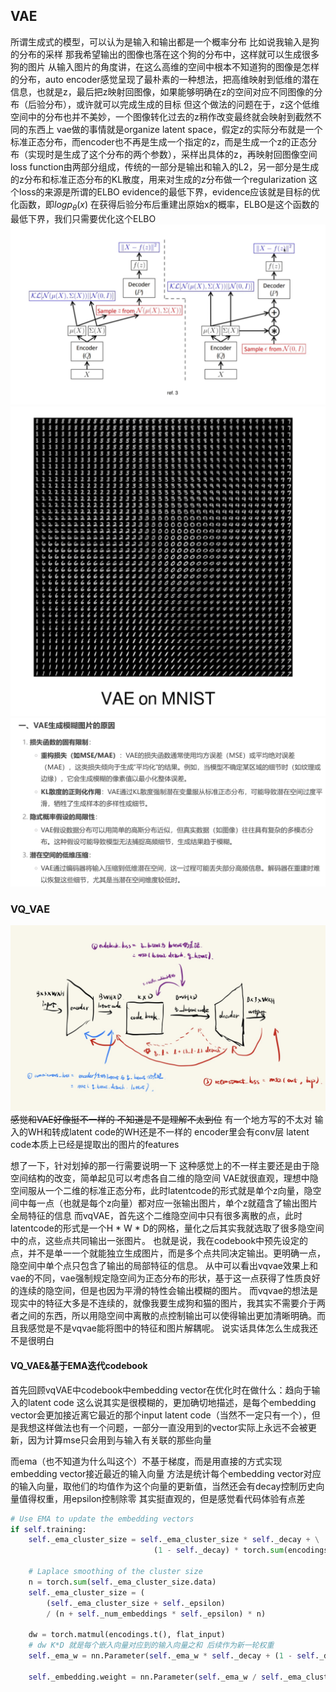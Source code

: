 ## VAE

所谓生成式的模型，可以认为是输入和输出都是一个概率分布
比如说我输入是狗的分布的采样 那我希望输出的图像也落在这个狗的分布中，这样就可以生成很多狗的图片
从输入图片的角度讲，在这么高维的空间中根本不知道狗的图像是怎样的分布，auto encoder感觉呈现了最朴素的一种想法，把高维映射到低维的潜在信息，也就是z，最后把z映射回图像，如果能够明确在z的空间对应不同图像的分布（后验分布），或许就可以完成生成的目标
但这个做法的问题在于，z这个低维空间中的分布也并不美妙，一个图像转化过去的z稍作改变最终就会映射到截然不同的东西上
vae做的事情就是organize latent space，假定z的实际分布就是一个标准正态分布，而encoder也不再是生成一个指定的z，而是生成一个z的正态分布（实现时是生成了这个分布的两个参数），采样出具体的z，再映射回图像空间
loss function由两部分组成，传统的一部分是输出和输入的L2，另一部分是生成的z分布和标准正态分布的KL散度，用来对生成的z分布做一个regularization
这个loss的来源是所谓的ELBO evidence的最低下界，evidence应该就是目标的优化函数，即$log p_\theta (x)$ 在获得后验分布后重建出原始x的概率，ELBO是这个函数的最低下界，我们只需要优化这个ELBO
![alt text](./pictures/vae_p1.png)
![alt text](./pictures/vae_p2.png)
![alt text](./pictures/vae_p3.png)

### VQ_VAE

![alt text](./pictures/vae_p4.jpg)
~~感觉和VAE好像挺不一样的 不知道是不是理解不太到位~~
有一个地方写的不太对 输入的WH和转成latent code的WH还是不一样的 encoder里会有conv层  latent code本质上已经是提取出的图片的features

想了一下，针对划掉的那一行需要说明一下
这种感觉上的不一样主要还是由于隐空间结构的改变，简单起见可以考虑各自二维的隐空间
VAE就很直观，理想中隐空间服从一个二维的标准正态分布，此时latentcode的形式就是单个z向量，隐空间中每一点（也就是每个z向量）都对应一张输出图片，单个z就蕴含了输出图片全局特征的信息
而vqVAE，首先这个二维隐空间中只有很多离散的点，此时latentcode的形式是一个H * W * D的网格，量化之后其实我就选取了很多隐空间中的点，这些点共同输出一张图片。
也就是说，我在codebook中预先设定的点，并不是单一一个就能独立生成图片，而是多个点共同决定输出。更明确一点，隐空间中单个点只包含了输出的局部特征的信息。
从中可以看出vqvae效果上和vae的不同，vae强制规定隐空间为正态分布的形状，基于这一点获得了性质良好的连续的隐空间，但是也因为平滑的特性会输出模糊的图片。
而vqvae的想法是现实中的特征大多是不连续的，就像我要生成狗和猫的图片，我其实不需要介于两者之间的东西，所以用隐空间中离散的点控制输出可以使得输出更加清晰明确。而且我感觉是不是vqvae能将图中的特征和图片解耦呢。
说实话具体怎么生成我还不是很明白

#### VQ_VAE&基于EMA迭代codebook

首先回顾vqVAE中codebook中embedding vector在优化时在做什么：趋向于输入的latent code
这么说其实是很模糊的，更加确切地描述，是每个embedding vector会更加接近离它最近的那个input latent code（当然不一定只有一个），但是我想这样做法也有一个问题，一部分一直没用到的vector实际上永远不会被更新，因为计算mse只会用到与输入有关联的那些向量

而ema（也不知道为什么叫这个）不基于梯度，而是用直接的方式实现embedding vector接近最近的输入向量
方法是统计每个embedding vector对应的输入向量，取他们的均值作为这个向量的更新值，当然还会有decay控制历史向量值得权重，用epsilon控制除零
其实挺直观的，但是感觉看代码体验有点差

```python
# Use EMA to update the embedding vectors
if self.training:
    self._ema_cluster_size = self._ema_cluster_size * self._decay + \
                                (1 - self._decay) * torch.sum(encodings, 0)

    # Laplace smoothing of the cluster size
    n = torch.sum(self._ema_cluster_size.data)
    self._ema_cluster_size = (
        (self._ema_cluster_size + self._epsilon)
        / (n + self._num_embeddings * self._epsilon) * n)

    dw = torch.matmul(encodings.t(), flat_input)
    # dw K*D 就是每个嵌入向量对应到的输入向量之和 后续作为新一轮权重
    self._ema_w = nn.Parameter(self._ema_w * self._decay + (1 - self._decay) * dw)

    self._embedding.weight = nn.Parameter(self._ema_w / self._ema_cluster_size.unsqueeze(1))  
```
